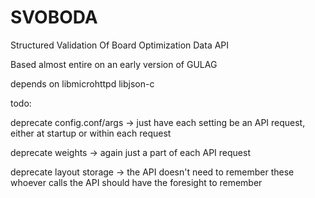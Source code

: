 # SVOBODA
Structured Validation Of Board Optimization Data API

Based almost entire on an early version of GULAG

depends on libmicrohttpd libjson-c

todo:

deprecate config.conf/args -> just have each setting be an API request, either at startup or within each request

deprecate weights -> again just a part of each API request

deprecate layout storage -> the API doesn't need to remember these whoever calls the API should have the foresight to remember
